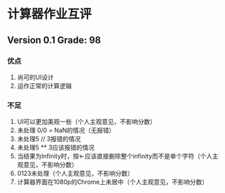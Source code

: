 # 计算器作业互评

## Version 0.1 Grade: 98

### 优点

1. 尚可的UI设计
1. 运作正常的计算逻辑

### 不足

1. UI可以更加美观一些（个人主观意见，不影响分数）
1. 未处理 0/0 = NaN的情况（无报错）
1. 未处理5 // 3报错的情况
1. 未处理5 ** 3应该报错的情况
1. 当结果为Infinity时，按←应该直接删除整个infinity而不是单个字符（个人主观意见，不影响分数）
1. 0123未处理（个人主观意见，不影响分数）
1. 计算器界面在1080p的Chrome上未居中（个人主观意见，不影响分数）